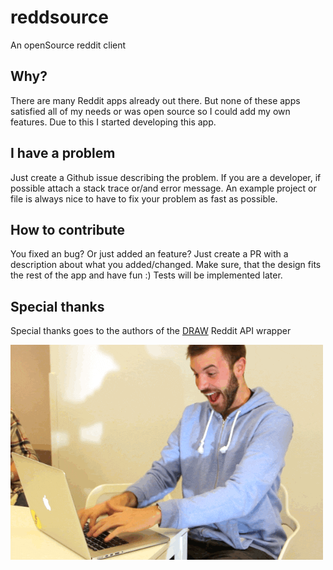 # reddsource

An openSource reddit client

## Why?

There are many Reddit apps already out there. But none of these apps satisfied
all of my needs or was open source so I could add my own features. Due to this I started 
developing this app.

## I have a problem

Just create a Github issue describing the problem. If you are a developer, if
possible attach a stack trace or/and error message. An example project or file
is always nice to have to fix your problem as fast as possible.

## How to contribute

You fixed an bug? Or just added an feature? Just create a PR with a description
about what you added/changed. Make sure, that the design fits the rest of the
app and have fun :) Tests will be implemented later.

## Special thanks

Special thanks goes to the authors of the [DRAW](https://github.com/draw-dev/DRAW) Reddit API wrapper

![](coding.gif)